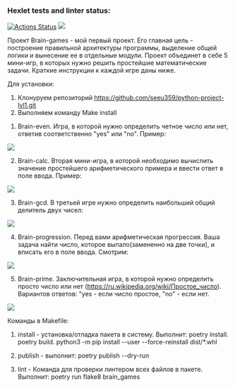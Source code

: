 ### Hexlet tests and linter status:
[![Actions Status](https://github.com/seeu359/python-project-lvl1/workflows/hexlet-check/badge.svg)](https://github.com/seeu359/python-project-lvl1/actions)
<a 
href="https://codeclimate.com/github/codeclimate/codeclimate/maintainability"><img 
src="https://api.codeclimate.com/v1/badges/a99a88d28ad37a79dbf6/maintainability" 
/></a>


Проект Brain-games - мой первый проект. Его главная цель - построение правильной архитектуры программы, выделение общей логики и вынесение ее в отдельные модули. Проект объединет в себе 5 мини-игр, в которых нужно решить простейшие математические задачи. Краткие инструкции к каждой игре даны ниже.

Для установки:
1) Клонуруем репозиторий https://github.com/seeu359/python-project-lvl1.git 
2) Выполняем команду Make install

1. Brain-even. Игра, в которой нужно определить четное число или нет, ответив соответственно "yes" или "no". Пример:

<a href="https://asciinema.org/a/501663" target="_blank"><img src="https://asciinema.org/a/501663.svg" /></a>

2. Brain-calc. Вторая мини-игра, в которой необходимо вычислить значение простейшего арифметического примера и ввести ответ в поле ввода. Пример:

<a href="https://asciinema.org/a/502438" target="_blank"><img src="https://asciinema.org/a/502438.svg" /></a>

3. Brain-gcd. В третьей игре нужно определить наибольший общий делитель двух чисел:

<a href="https://asciinema.org/a/502440" target="_blank"><img src="https://asciinema.org/a/502440.svg" /></a>

4. Brain-progression. Перед вами арифметическая прогрессия. Ваша задача найти число, которое выпало(замененно на две точки), и вписать его в поле ввода. Смотрим:

<a href="https://asciinema.org/a/502593" target="_blank"><img src="https://asciinema.org/a/502593.svg" /></a>

5. Brain-prime. Заключительная игра, в которой нужно определить просто число или нет (https://ru.wikipedia.org/wiki/Простое_число). Вариантов ответов: "yes - если число простое, "no" - если нет.

<a href="https://asciinema.org/a/502595" target="_blank"><img src="https://asciinema.org/a/502595.svg" /></a>

Команды в Makefile: 
1) install  - установка/отладка пакета в систему. Выполнит:
        poetry install. 
        poetry build. 
        python3 -m pip install --user --force-reinstall dist/*.whl
        
2) publish - выполнит: poetry publish --dry-run
3) lint - Команда для проверки линтером всех файлов в пакете. Выполнит: poetry run flake8 brain_games
